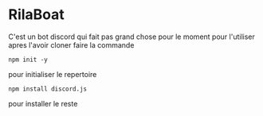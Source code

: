 # RilaBoat
C'est un bot discord qui fait pas grand chose pour le moment
pour l'utiliser apres l'avoir cloner faire la commande 

`npm init -y`  

pour initialiser le repertoire

`npm install discord.js` 

pour installer le reste